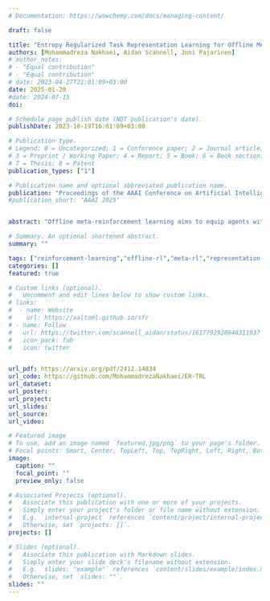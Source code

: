 ```yaml
---
# Documentation: https://wowchemy.com/docs/managing-content/

draft: false

title: "Entropy Regularized Task Representation Learning for Offline Meta-Reinforcement Learning"
authors: [Mohammadreza Nakhaei, Aidan Scannell, Joni Pajarinen]
# author_notes:
# - "Equal contribution"
# - "Equal contribution"
# date: 2023-04-27T21:01:09+03:00
date: 2025-01-20
#date: 2024-07-15
doi: 

# Schedule page publish date (NOT publication's date).
publishDate: 2023-10-19T16:01:09+03:00

# Publication type.
# Legend: 0 = Uncategorized; 1 = Conference paper; 2 = Journal article;
# 3 = Preprint / Working Paper; 4 = Report; 5 = Book; 6 = Book section;
# 7 = Thesis; 8 = Patent
publication_types: ["1"]

# Publication name and optional abbreviated publication name.
publication: "Proceedings of the AAAI Conference on Artificial Intelligence"
#publication_short: "AAAI 2025"


abstract: "Offline meta-reinforcement learning aims to equip agents with the ability to rapidly adapt to new tasks by training on data from a set of different tasks. Context-based approaches utilize a history of state-action-reward transitions – referred to as the context – to infer representations of the current task, and then condition the agent, i.e., the policy and value function, on the task representations. Intuitively, the better the task representations capture the underlying tasks, the better the agent can generalize to new tasks. Unfortunately, contextbased approaches suffer from distribution mismatch, as the context in the offline data does not match the context at test time, limiting their ability to generalize to the test tasks. This leads to the task representations overfitting to the offline training data. Intuitively, the task representations should be independent of the behavior policy used to collect the offline data. To address this issue, we approximately minimize the mutual information between the distribution over the task representations and behavior policy by maximizing the entropy of behavior policy conditioned on the task representations. We validate our approach in MuJoCo environments, showing that compared to baselines, our task representations more faithfully represent the underlying tasks, leading to outperforming prior methods in both in-distribution and out-of-distribution tasks."

# Summary. An optional shortened abstract.
summary: ""

tags: ["reinforcement-learning","offline-rl","meta-rl","representation-learning"]
categories: []
featured: true

# Custom links (optional).
#   Uncomment and edit lines below to show custom links.
# links:
#  - name: Website
#    url: https://aaltoml.github.io/sfr
# - name: Follow
#   url: https://twitter.com/scannell_aidan/status/1617792928646311937
#   icon_pack: fab
#   icon: twitter


url_pdf: https://arxiv.org/pdf/2412.14834
url_code: https://github.com/MohammadrezaNakhaei/ER-TRL
url_dataset:
url_poster: 
url_project:
url_slides:
url_source: 
url_video:

# Featured image
# To use, add an image named `featured.jpg/png` to your page's folder. 
# Focal points: Smart, Center, TopLeft, Top, TopRight, Left, Right, BottomLeft, Bottom, BottomRight.
image:
  caption: ""
  focal_point: ""
  preview_only: false

# Associated Projects (optional).
#   Associate this publication with one or more of your projects.
#   Simply enter your project's folder or file name without extension.
#   E.g. `internal-project` references `content/project/internal-project/index.md`.
#   Otherwise, set `projects: []`.
projects: []

# Slides (optional).
#   Associate this publication with Markdown slides.
#   Simply enter your slide deck's filename without extension.
#   E.g. `slides: "example"` references `content/slides/example/index.md`.
#   Otherwise, set `slides: ""`.
slides: ""
---
```

